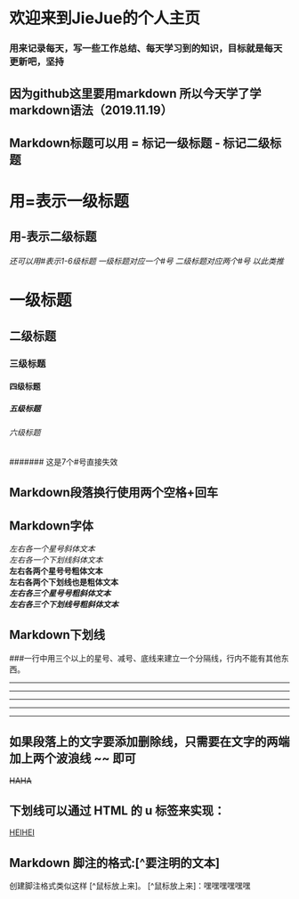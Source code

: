 # 欢迎来到JieJue的个人主页
### 用来记录每天，写一些工作总结、每天学习到的知识，目标就是每天更新吧，坚持

## 因为github这里要用markdown  所以今天学了学markdown语法（2019.11.19）
## Markdown标题可以用 = 标记一级标题  - 标记二级标题
用=表示一级标题
=============
用-表示二级标题
-------------
###### 还可以用#表示1-6级标题 一级标题对应一个#号 二级标题对应两个#号 以此类推
# 一级标题
## 二级标题
### 三级标题
#### 四级标题
##### 五级标题
###### 六级标题
####### 这是7个#号直接失效
## Markdown段落换行使用两个空格+回车  
## Markdown字体
*左右各一个星号斜体文本*  
_左右各一个下划线斜体文本_  
**左右各两个星号号粗体文本**  
__左右各两个下划线也是粗体文本__  
***左右各三个星号号粗斜体文本***  
___左右各三个下划线号粗斜体文本___  
## Markdown下划线  
###一行中用三个以上的星号、减号、底线来建立一个分隔线，行内不能有其他东西。
***
*  *  *
******
- - -  
----------  
## 如果段落上的文字要添加删除线，只需要在文字的两端加上两个波浪线 ~~ 即可
~~HAHA~~  
## 下划线可以通过 HTML 的 u 标签来实现：
<u>HEIHEI</u>  
## Markdown 脚注的格式:[^要注明的文本]
创建脚注格式类似这样 [^鼠标放上来]。
[^鼠标放上来]：嘿嘿嘿嘿嘿嘿



